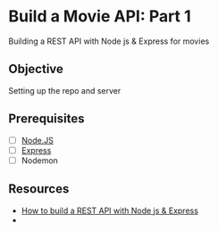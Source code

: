 # Build a Movie API: Part 1
Building a REST API with Node js & Express for movies

## Objective
Setting up the repo and server

## Prerequisites
- [ ] [Node.JS](https://nodejs.org/en)
- [ ] [Express](https://expressjs.com/)
- [ ] Nodemon

## Resources
- [How to build a REST API with Node js & Express](https://www.youtube.com/watch?v=pKd0Rpw7O48)
- 